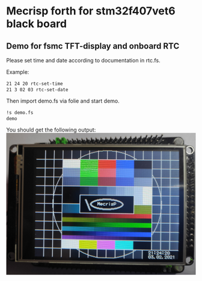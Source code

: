 # Mecrisp forth for stm32f407vet6 black board

 

## Demo for fsmc TFT-display and onboard RTC

Please set time and date according to documentation in rtc.fs.

Example:
```forth
21 24 20 rtc-set-time
21 3 02 03 rtc-set-date
```

Then import demo.fs via folie and start demo.
```forth
!s demo.fs
demo
```

You should get the following output:
![demo.fs output](img/IMG_20210203_212411.jpg)

